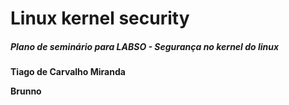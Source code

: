 # Linux kernel security
##### Plano de seminário para LABSO - Segurança no kernel do linux

**Tiago de Carvalho Miranda**

**Brunno**
